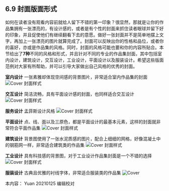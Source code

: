 ## 6.9 封面版面形式

如何在读者没有观看内容前就给人留下不错的第一印象？很显然，那就是让你的作品集拥有一张漂亮的，有设计感的，或者是有个性的封面来抓住读者眼球并留下好的印象，并且促使他们有继续翻看下去的意愿。做好一张封面并不是简单地摆上文字，再加上一张漂亮的图片就算完成了。封面可以反映出你的性格和品位，或者你的喜好，亦或是作品集的风格。同时，封面的风格可能也要和你的内容所贴合。本节给出了**7种**不同的风格和形式，并且针对不同的专业的作品集封面，其中包括室内设计，建筑设计，交互设计，工业设计，平面设计以及服装设计。希望这些版面范例对大家有所帮助，并可以引导大家做出自己风格的优秀的封面。

**室内设计**
一张素雅却体现空间感的背景图片，非常适合室内作品集的封面
![Cover 封面样式](http://kitpic.makebi.net/2021/lk_43.jpg)

**交互设计**
简洁流畅，具有平面设计感的封面，也同样适合交互设计
![Cover 封面样式](http://kitpic.makebi.net/2021/lk_44.jpg)

**服务设计**
孟菲斯设计风格
![Cover 封面样式](http://kitpic.makebi.net/2021/lk_45.jpg)

**平面设计**
点、线、面以及三原色，都是平面设计的最基本元素，这样的封面就非常符合平面作品集
![Cover 封面样式](http://kitpic.makebi.net/2021/lk_46.jpg)

**建筑设计**
背景图使用了一张水泥质感的图片，配合上细细的网格，好像混凝土中的钢筋网一样，非常适合建筑类的作品集
![Cover 封面样式](http://kitpic.makebi.net/2021/lk_47.jpg)

**工业设计**
具有科技感的背景图，对于工业设计作品集封面是一个不错的选择
![Cover 封面样式](http://kitpic.makebi.net/2021/lk_48.jpg)

**服装设计**
古典且优雅的衬线字体，非常适合服装类的作品集
![Cover](http://kitpic.makebi.net/2021/lk_49.jpg)

本内容：
Yuan 20210125 编辑校对
